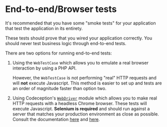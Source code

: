 # End-to-end/Browser tests

It's recommended that you have some "smoke tests" for your application
that test the application in its entirety.

These tests should prove that you wired your application correctly.
You should never test business logic through end-to-end tests.

There are two options for running end-to-end tests:

1) Using the `WebTestCase` which allows you to emulate a real browser interaction by using a PHP API. 
        
    However, the `WebTestCase` is not performing "real" HTTP requests and will **not** execute Javascript. This method is easier to set up and tests are an order of magnitude faster than option two.
2) Using Codeception's [`WebDriver`](https://codeception.com/docs/modules/WebDriver) module which allows you to make real HTTP requests with a headless Chrome browser. These tests will execute Javascript.
   **Selenium is required** and should run against a server that matches your production environment as close as possible.
   Consult the documentation [here](https://wpbrowser.wptestkit.dev/modules/wpwebdriver) and [here](https://codeception.com/docs/modules/WebDriver).